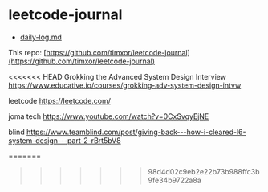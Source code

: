 # leetcode-journal


- [daily-log.md](./daily-log.md)


This repo: [https://github.com/timxor/leetcode-journal](https://github.com/timxor/leetcode-journal)


<<<<<<< HEAD
Grokking the Advanced System Design Interview
https://www.educative.io/courses/grokking-adv-system-design-intvw

leetcode
https://leetcode.com/

joma tech
https://www.youtube.com/watch?v=0CxSvqyEjNE


blind
https://www.teamblind.com/post/giving-back---how-i-cleared-l6-system-design---part-2-rBrt5bV8















=======
>>>>>>> 98d4d02c9eb2e22b73b988ffc3b9fe34b9722a8a
